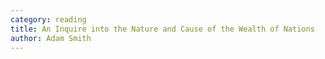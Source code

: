 ```yaml
---
category: reading
title: An Inquire into the Nature and Cause of the Wealth of Nations
author: Adam Smith
---
```



